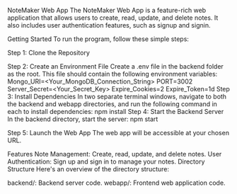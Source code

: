 NoteMaker Web App
The NoteMaker Web App is a feature-rich web application that allows users to create, read, update, and delete notes. It also includes user authentication features, such as signup and signin.

Getting Started
To run the program, follow these simple steps:

Step 1: Clone the Repository

Step 2: Create an Environment File
Create a .env file in the backend folder as the root. This file should contain the following environment variables:
Mongo_URI=<Your_MongoDB_Connection_String>
PORT=3002
Server_Secret=<Your_Secret_Key>
Expire_Cookies=2
Expire_Token=1d
Step 3: Install Dependencies
In two separate terminal windows, navigate to both the backend and webapp directories, and run the following command in each to install dependencies:
npm install
Step 4: Start the Backend Server
In the backend directory, start the server:
npm start

Step 5: Launch the Web App
The web app will be accessible at your chosen URL.

Features
Note Management: Create, read, update, and delete notes.
User Authentication: Sign up and sign in to manage your notes.
Directory Structure
Here's an overview of the directory structure:

backend/: Backend server code.
webapp/: Frontend web application code.
